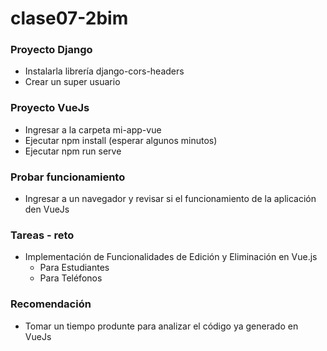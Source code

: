 # clase07-2bim

### Proyecto Django

* Instalarla librería django-cors-headers
* Crear un super usuario


### Proyecto VueJs

* Ingresar a la carpeta mi-app-vue
* Ejecutar npm install (esperar algunos minutos)
* Ejecutar npm run serve

### Probar funcionamiento

* Ingresar a un navegador y revisar si el funcionamiento de la aplicación den VueJs

### Tareas - reto

* Implementación de Funcionalidades de Edición y Eliminación en Vue.js
  * Para Estudiantes
  * Para Teléfonos


### Recomendación

 * Tomar un tiempo produnte para analizar el código ya generado en VueJs
 

